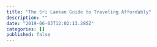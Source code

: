 ```yaml
---
title: "The Sri Lankan Guide to Traveling Affordably"
description: ""
date: "2019-06-03T12:02:13.285Z"
categories: []
published: false
---
```



